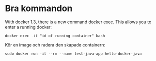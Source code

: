 # Bra kommandon


With docker 1.3, there is a new command docker exec. This allows you to enter a running docker:

    docker exec -it "id of running container" bash

Kör en image och radera den skapade containern:

    sudo docker run -it --rm --name test-java-app hello-docker-java
